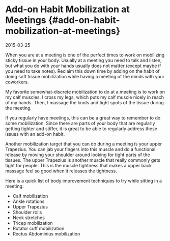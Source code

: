 # Add-on Habit Mobilization at Meetings {#add-on-habit-mobilization-at-meetings}

2015-03-25

When you are at a meeting is one of the perfect times to work on
mobilizing sticky tissue in your body. Usually at a meeting you need
to talk and listen, but what you do with your hands usually does not
matter (except maybe if you need to take notes). Reclaim this down
time by adding on the habit of doing soft tissue mobilization while
having a meeting of the minds with your coworkers.

My favorite somewhat-discrete mobilization to do at a meeting is to
work on my calf muscles. I cross my legs, which puts my calf muscle
nicely in reach of my hands. Then, I massage the knots and tight
spots of the tissue during the meeting.

If you regularly have meetings, this can be a great way to remember
to do some mobilization. Since there are parts of your body that are
regularly getting tighter and stiffer, it is great to be able to
regularly address these issues with an add-on habit.

Another mobilization target that you can do during a meeting is your
upper Trapezius. You can jab your fingers into this muscle and do a
functional release by moving your shoulder around looking for tight
parts of the tissues. The upper Trapezius is another muscle that
really commonly gets tight for people. This is the muscle tightness
that makes a upper back massage feel so good when it releases the
tightness.

Here is a quick list of body improvement techniques to try while
sitting in a meeting:

* Calf mobilization
* Ankle rotations
* Upper Trapezius
* Shoulder rolls
* Neck stretches
* Tricep mobilization
* Rotator cuff mobilization
* Rectus Abdominius mobilization
